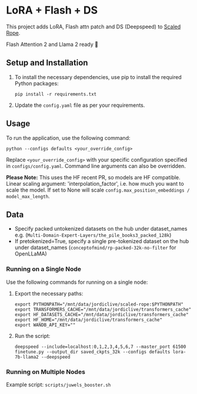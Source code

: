 # LoRA + Flash + DS 
This project adds LoRA, Flash attn patch and DS (Deepspeed) to [Scaled Rope](https://github.com/jquesnelle/scaled-rope).

Flash Attention 2 and Llama 2 ready 🚀

## Setup and Installation

1. To install the necessary dependencies, use pip to install the required Python packages:

    ```
    pip install -r requirements.txt
    ```

2. Update the `config.yaml` file as per your requirements.

## Usage

To run the application, use the following command:

```
python --configs defaults <your_override_config>
```

Replace `<your_override_config>` with your specific configuration specified in `configs/config.yaml`. Command line arguments can also be overridden.

**Please Note:** This uses the HF recent PR, so models are HF compatible. Linear scaling argument: 'interpolation_factor', i.e. how much you want to scale the model. If set to None will scale `config.max_position_embeddings / model_max_length`.
        

## Data
- Specify packed untokenized datasets on the hub under dataset_names e.g. (`Multi-Domain-Expert-Layers/the_pile_books3_packed_128k`)
- If pretokenized=True, specify a single pre-tokenized dataset on the hub under dataset_names (`conceptofmind/rp-packed-32k-no-filter` for OpenLLaMA)

### Running on a Single Node

Use the following commands for running on a single node:

1. Export the necessary paths:

    ```
    export PYTHONPATH="/mnt/data/jordiclive/scaled-rope:$PYTHONPATH"
    export TRANSFORMERS_CACHE="/mnt/data/jordiclive/transformers_cache"
    export HF_DATASETS_CACHE="/mnt/data/jordiclive/transformers_cache"
    export HF_HOME="/mnt/data/jordiclive/transformers_cache"
    export WANDB_API_KEY=""
    ```

2. Run the script:

    ```
    deepspeed --include=localhost:0,1,2,3,4,5,6,7 --master_port 61500 finetune.py --output_dir saved_ckpts_32k --configs defaults lora-7b-llama2 --deepspeed
    ```

### Running on Multiple Nodes

Example script: `scripts/juwels_booster.sh`
